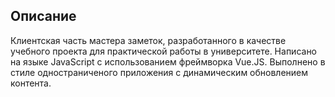 
## Описание
Клиентская часть мастера заметок, разработанного в качестве учебного проекта для практической работы в университете. Написано на языке JavaScript с использованием фреймворка Vue.JS. 
Выполнено в стиле одностраниченого приложения с динамическим обновлением контента.
